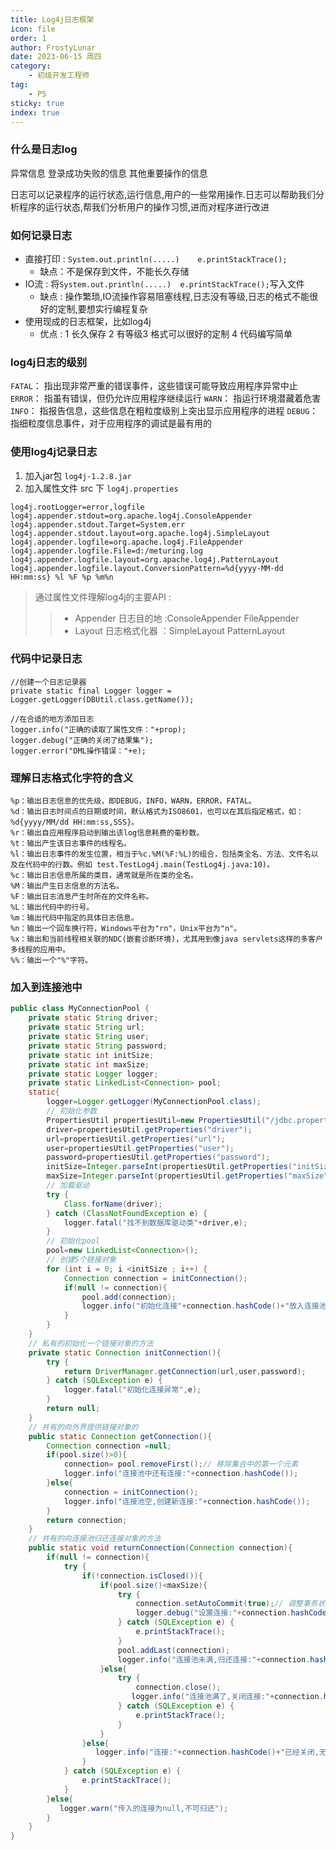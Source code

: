 ```yaml
---
title: Log4j日志框架
icon: file
order: 1
author: FrostyLunar
date: 2023-06-15 周四
category:
	- 初级开发工程师
tag:
	- P5
sticky: true
index: true
---
```



### 什么是日志log

异常信息  登录成功失败的信息  其他重要操作的信息

日志可以记录程序的运行状态,运行信息,用户的一些常用操作.日志可以帮助我们分析程序的运行状态,帮我们分析用户的操作习惯,进而对程序进行改进

### 如何记录日志

- 直接打印 : `System.out.println(.....)    e.printStackTrace();`
	- 缺点：不是保存到文件，不能长久存储
- IO流 : 将`System.out.println(.....)  e.printStackTrace();`写入文件
	- 缺点 : 操作繁琐,IO流操作容易阻塞线程,日志没有等级,日志的格式不能很好的定制,要想实行编程复杂
- 使用现成的日志框架，比如log4j
	- 优点 :  1 长久保存 2   有等级3  格式可以很好的定制 4  代码编写简单

### log4j日志的级别

`FATAL`：  指出现非常严重的错误事件，这些错误可能导致应用程序异常中止
`ERROR`： 指虽有错误，但仍允许应用程序继续运行
`WARN`：  指运行环境潜藏着危害
`INFO`：    指报告信息，这些信息在粗粒度级别上突出显示应用程序的进程
`DEBUG`： 指细粒度信息事件，对于应用程序的调试是最有用的

### 使用log4j记录日志

1) 加入jar包   `log4j-1.2.8.jar`
2)  加入属性文件 src 下 `log4j.properties`
```.properties
log4j.rootLogger=error,logfile
log4j.appender.stdout=org.apache.log4j.ConsoleAppender
log4j.appender.stdout.Target=System.err
log4j.appender.stdout.layout=org.apache.log4j.SimpleLayout
log4j.appender.logfile=org.apache.log4j.FileAppender
log4j.appender.logfile.File=d:/meturing.log
log4j.appender.logfile.layout=org.apache.log4j.PatternLayout
log4j.appender.logfile.layout.ConversionPattern=%d{yyyy-MM-dd   HH:mm:ss} %l %F %p %m%n
```

> 通过属性文件理解log4j的主要API  :
>> - Appender 日志目的地 :ConsoleAppender  FileAppender
>> - Layout 日志格式化器 ：SimpleLayout  PatternLayout

### 代码中记录日志

```properties
//创建一个日志记录器
private static final Logger logger =   Logger.getLogger(DBUtil.class.getName());
 
//在合适的地方添加日志
logger.info("正确的读取了属性文件："+prop);
logger.debug("正确的关闭了结果集");
logger.error("DML操作错误："+e);
```

### 理解日志格式化字符的含义

```text
%p：输出日志信息的优先级，即DEBUG，INFO，WARN，ERROR，FATAL。
%d：输出日志时间点的日期或时间，默认格式为ISO8601，也可以在其后指定格式，如：%d{yyyy/MM/dd HH:mm:ss,SSS}。
%r：输出自应用程序启动到输出该log信息耗费的毫秒数。
%t：输出产生该日志事件的线程名。
%l：输出日志事件的发生位置，相当于%c.%M(%F:%L)的组合，包括类全名、方法、文件名以及在代码中的行数。例如 test.TestLog4j.main(TestLog4j.java:10)。
%c：输出日志信息所属的类目，通常就是所在类的全名。
%M：输出产生日志信息的方法名。
%F：输出日志消息产生时所在的文件名称。
%L：输出代码中的行号。
%m：输出代码中指定的具体日志信息。
%n：输出一个回车换行符，Windows平台为"rn"，Unix平台为"n"。
%x：输出和当前线程相关联的NDC(嵌套诊断环境)，尤其用到像java servlets这样的多客户多线程的应用中。
%%：输出一个"%"字符。
```

### 加入到连接池中

```java
public class MyConnectionPool {
    private static String driver;
    private static String url;
    private static String user;
    private static String password;
    private static int initSize;
    private static int maxSize;
    private static Logger logger;
    private static LinkedList<Connection> pool;
    static{
        logger=Logger.getLogger(MyConnectionPool.class);
        // 初始化参数
        PropertiesUtil propertiesUtil=new PropertiesUtil("/jdbc.properties");
        driver=propertiesUtil.getProperties("driver");
        url=propertiesUtil.getProperties("url");
        user=propertiesUtil.getProperties("user");
        password=propertiesUtil.getProperties("password");
        initSize=Integer.parseInt(propertiesUtil.getProperties("initSize"));
        maxSize=Integer.parseInt(propertiesUtil.getProperties("maxSize"));
        // 加载驱动
        try {
            Class.forName(driver);
        } catch (ClassNotFoundException e) {
            logger.fatal("找不到数据库驱动类"+driver,e);
        }
        // 初始化pool
        pool=new LinkedList<Connection>();
        // 创建5个链接对象
        for (int i = 0; i <initSize ; i++) {
            Connection connection = initConnection();
            if(null != connection){
                pool.add(connection);
                logger.info("初始化连接"+connection.hashCode()+"放入连接池");
            }
        }
    }
    // 私有的初始化一个链接对象的方法
    private static Connection initConnection(){
        try {
            return DriverManager.getConnection(url,user,password);
        } catch (SQLException e) {
            logger.fatal("初始化连接异常",e);
        }
        return null;
    }
    // 共有的向外界提供链接对象的
    public static Connection getConnection(){
        Connection connection =null;
        if(pool.size()>0){
            connection= pool.removeFirst();// 移除集合中的第一个元素
            logger.info("连接池中还有连接:"+connection.hashCode());
        }else{
            connection = initConnection();
            logger.info("连接池空,创建新连接:"+connection.hashCode());
        }
        return connection;
    }
    // 共有的向连接池归还连接对象的方法
    public static void returnConnection(Connection connection){
        if(null != connection){
            try {
                if(!connection.isClosed()){
                    if(pool.size()<maxSize){
                        try {
                            connection.setAutoCommit(true);// 调整事务状态
                            logger.debug("设置连接:"+connection.hashCode()+"自动提交为true");
                        } catch (SQLException e) {
                            e.printStackTrace();
                        }
                        pool.addLast(connection);
                        logger.info("连接池未满,归还连接:"+connection.hashCode());
                    }else{
                        try {
                            connection.close();
                           logger.info("连接池满了,关闭连接:"+connection.hashCode());
                        } catch (SQLException e) {
                            e.printStackTrace();
                        }
                    }
                }else{
                   logger.info("连接:"+connection.hashCode()+"已经关闭,无需归还");
                }
            } catch (SQLException e) {
                e.printStackTrace();
            }
        }else{
           logger.warn("传入的连接为null,不可归还");
        }
    }
}

```
